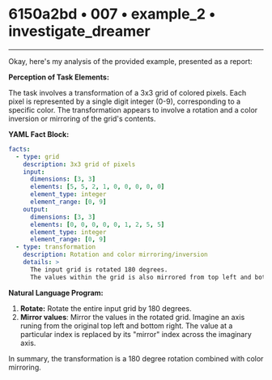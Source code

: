 # 6150a2bd • 007 • example_2 • investigate_dreamer

---
Okay, here's my analysis of the provided example, presented as a report:

**Perception of Task Elements:**

The task involves a transformation of a 3x3 grid of colored pixels. Each pixel is represented by a single digit integer (0-9), corresponding to a specific color. The transformation appears to involve a rotation and a color inversion or mirroring of the grid's contents.

**YAML Fact Block:**



```yaml
facts:
  - type: grid
    description: 3x3 grid of pixels
    input:
      dimensions: [3, 3]
      elements: [5, 5, 2, 1, 0, 0, 0, 0, 0]
      element_type: integer
      element_range: [0, 9]
    output:
      dimensions: [3, 3]
      elements: [0, 0, 0, 0, 0, 1, 2, 5, 5]
      element_type: integer
      element_range: [0, 9]
  - type: transformation
    description: Rotation and color mirroring/inversion
    details: >
      The input grid is rotated 180 degrees.
      The values within the grid is also mirrored from top left and bottom right.

```



**Natural Language Program:**

1.  **Rotate:** Rotate the entire input grid by 180 degrees.
2. **Mirror values**: Mirror the values in the rotated grid. Imagine an axis runing from the original top left and bottom right. The value at a particular index is replaced by its "mirror" index across the imaginary axis.

In summary, the transformation is a 180 degree rotation combined with color mirroring.

